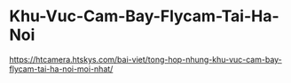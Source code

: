 # Khu-Vuc-Cam-Bay-Flycam-Tai-Ha-Noi
https://htcamera.htskys.com/bai-viet/tong-hop-nhung-khu-vuc-cam-bay-flycam-tai-ha-noi-moi-nhat/
